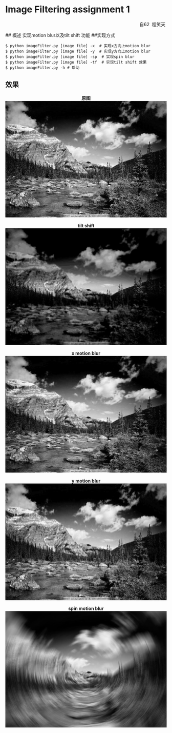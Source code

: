 # Image Filtering assignment 1
<p align = "right">自62 &nbsp;程笑天&nbsp;</p>
## 概述
实现motion blur以及tilt shift 功能
##实现方式

 	$ python imageFilter.py [image file] -x  # 实现x方向上motion blur
 	$ python imageFilter.py [image file] -y  # 实现y方向上motion blur
 	$ python imageFilter.py [image file] -sp  # 实现spin blur
 	$ python imageFilter.py [image file] -tf  # 实现tilt shift 效果
 	$ python imageFilter.py -h # 帮助
 
## 效果

<p align = "center">
<b>原图</b>
    <img src = "demo/original m.jpeg">
</p> 
<p align = "center">
<b>tilt shift</b>
    <img src = "demo/tilt shift m.jpeg">
</p> 
<p align = "center">
<b>x motion blur</b>
    <img src = "demo/x blur m.jpeg">
</p> 
<p align = "center">
<b>y motion blur</b>
    <img src = "demo/y blur m.jpeg">
</p> 
<p align = "center">
<b>spin motion blur</b>
    <img src = "demo/spin blur m.jpeg">
</p> 
